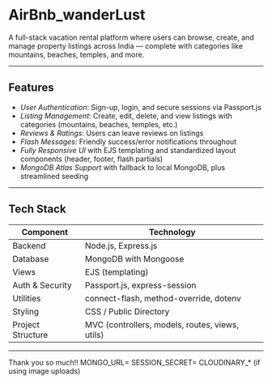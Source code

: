 # AirBnb_wanderLust

A full-stack vacation rental platform where users can browse, create, and manage property listings across India — complete with categories like mountains, beaches, temples, and more.

---

##  Features

- *User Authentication*: Sign-up, login, and secure sessions via Passport.js  
- *Listing Management*: Create, edit, delete, and view listings with categories (mountains, beaches, temples, etc.)  
- *Reviews & Ratings*: Users can leave reviews on listings  
- *Flash Messages*: Friendly success/error notifications throughout  
- *Fully Responsive UI* with EJS templating and standardized layout components (header, footer, flash partials)  
- *MongoDB Atlas Support* with fallback to local MongoDB, plus streamlined seeding

---

##  Tech Stack

| Component         | Technology            |
|------------------|-----------------------|
| Backend          | Node.js, Express.js   |
| Database         | MongoDB with Mongoose |
| Views            | EJS (templating)      |
| Auth & Security  | Passport.js, express-session |
| Utilities        | connect-flash, method-override, dotenv |
| Styling          | CSS / Public Directory |
| Project Structure| MVC (controllers, models, routes, views, utils) |

---
Thank you so much!!
  MONGO_URL=<Your MongoDB URI>
  SESSION_SECRET=<Any secret phrase>
  CLOUDINARY_* (if using image uploads)
